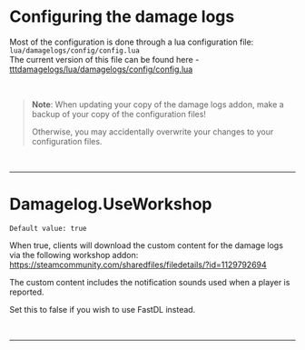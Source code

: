 # Configuring the damage logs
Most of the configuration is done through a lua configuration file: `lua/damagelogs/config/config.lua`<br>
The current version of this file can be found here - [tttdamagelogs/lua/damagelogs/config/config.lua](https://github.com/BadgerCode/tttdamagelogs/blob/master/lua/damagelogs/config/config.lua)

<br>

> **Note**: When updating your copy of the damage logs addon, make a backup of your copy of the configuration files!
> 
> Otherwise, you may accidentally overwrite your changes to your configuration files.


<br>

---

# Damagelog.UseWorkshop
`Default value: true`

When true, clients will download the custom content for the damage logs via the following workshop addon:<br>
https://steamcommunity.com/sharedfiles/filedetails/?id=1129792694

The custom content includes the notification sounds used when a player is reported.

Set this to false if you wish to use FastDL instead.

<br> 

---


<br> 
